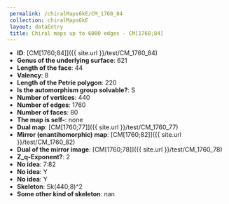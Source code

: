 ```yaml
--- 
 permalink: /chiralMaps6kE/CM_1760_84 
 collection: chiralMaps6kE
 layout: dataEntry
 title: Chiral maps up to 6000 edges - CM[1760;84]
---
```


- **ID**: [CM[1760;84]]({{ site.url }}/test/CM_1760_84)
- **Genus of the underlying surface**: 621
- **Length of the face**: 44
- **Valency**: 8
- **Length of the Petrie polygon**: 220
- **Is the automorphism group solvable?**: S
- **Number of vertices**: 440
- **Number of edges**: 1760
- **Number of faces**: 80
- **The map is self-**: none
- **Dual map**: [CM[1760;77]]({{ site.url }}/test/CM_1760_77)
- **Mirror (enantihomorphic) map**: [CM[1760;82]]({{ site.url }}/test/CM_1760_82)
- **Dual of the mirror image**: [CM[1760;78]]({{ site.url }}/test/CM_1760_78)
- **Z_q-Exponent?**: 2
- **No idea**:  7:82
- **No idea**: Y
- **No idea**: Y
- **Skeleton**: Sk(440;8)^2
- **Some other kind of skeleton**: nan
